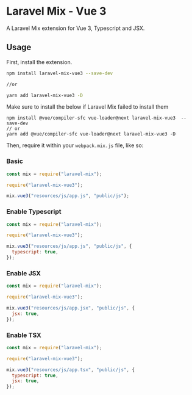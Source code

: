 # Laravel Mix - Vue 3

A Laravel Mix extension for Vue 3, Typescript and JSX.

## Usage

First, install the extension.

```bash
npm install laravel-mix-vue3 --save-dev

//or

yarn add laravel-mix-vue3 -D
```

Make sure to install the below if Laravel Mix failed to install them

```
npm install @vue/compiler-sfc vue-loader@next laravel-mix-vue3  --save-dev
// or
yarn add @vue/compiler-sfc vue-loader@next laravel-mix-vue3 -D
```

Then, require it within your `webpack.mix.js` file, like so:

### Basic

```js
const mix = require("laravel-mix");

require("laravel-mix-vue3");

mix.vue3("resources/js/app.js", "public/js");
```

### Enable Typescript

```js
const mix = require("laravel-mix");

require("laravel-mix-vue3");

mix.vue3("resources/js/app.js", "public/js", {
  typescript: true,
});
```

### Enable JSX

```js
const mix = require("laravel-mix");

require("laravel-mix-vue3");

mix.vue3("resources/js/app.jsx", "public/js", {
  jsx: true,
});
```

### Enable TSX

```js
const mix = require("laravel-mix");

require("laravel-mix-vue3");

mix.vue3("resources/js/app.tsx", "public/js", {
  typescript: true,
  jsx: true,
});
```

